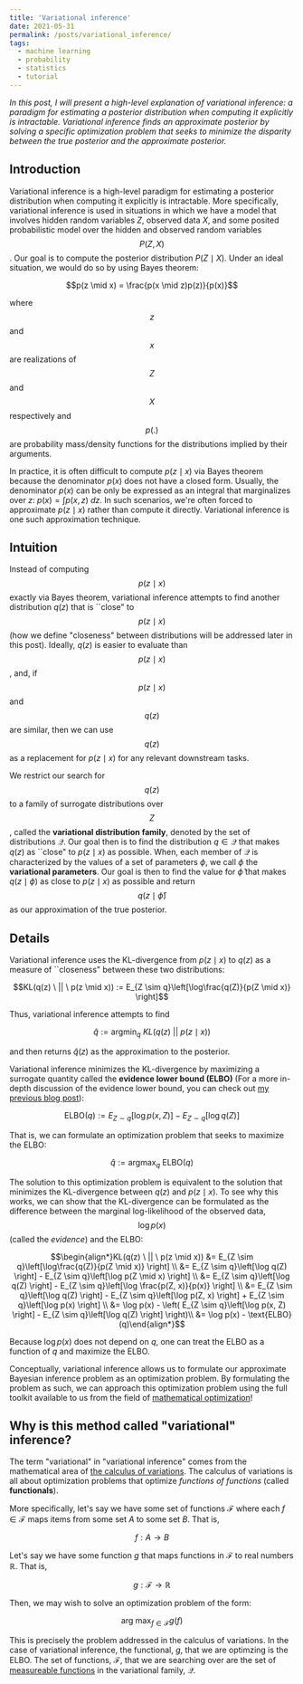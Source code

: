 ```yaml
---
title: 'Variational inference'
date: 2021-05-31
permalink: /posts/variational_inference/
tags:
  - machine learning
  - probability
  - statistics
  - tutorial
---
```


*In this post, I will present a high-level explanation of variational inference: a paradigm for estimating a posterior distribution when computing it explicitly is intractable. Variational inference finds an approximate posterior by solving a specific optimization problem that seeks to minimize the disparity between the true posterior and the approximate posterior.*  

Introduction
------------

Variational inference is a high-level paradigm for estimating a posterior distribution when computing it explicitly is intractable.  More specifically, variational inference is used in situations in which we have a model that involves hidden random variables $Z$, observed data $X$, and some posited probabilistic model over the hidden and observed random variables $$P(Z, X)$$. Our goal is to compute the posterior distribution $P(Z \mid X)$. Under an ideal situation, we would do so by using Bayes theorem:

$$p(z \mid x) = \frac{p(x \mid z)p(z)}{p(x)}$$

where $$z$$ and $$x$$ are realizations of $$Z$$ and $$X$$ respectively and $$p(.)$$ are probability mass/density functions for the distributions implied by their arguments.

In practice, it is often difficult to compute $p(z \mid x)$ via Bayes theorem because the denominator $p(x)$ does not have a closed form. Usually, the denominator $p(x)$ can be only be expressed as an integral that marginalizes over $z$: $p(x) = \int p(x, z) \ dz$. In such scenarios, we're often forced to approximate $p(z \mid x)$ rather than compute it directly. Variational inference is one such approximation technique.

Intuition
--------

Instead of computing $$p(z \mid x)$$ exactly via Bayes theorem, variational inference attempts to find another distribution $q(z)$ that is ``close" to $$p(z \mid x)$$ (how we define "closeness" between distributions will be addressed later in this post).  Ideally, $q(z)$ is easier to evaluate than $$p(z \mid x)$$, and, if $$p(z \mid x)$$ and $$q(z)$$ are similar, then we can use $$q(z)$$ as a replacement for $p(z \mid x)$ for any relevant downstream tasks.  

We restrict our search for $$q(z)$$ to a family of surrogate distributions over $$Z$$, called the **variational distribution family**, denoted by the set of distributions $\mathcal{Q}$.  Our goal then is to find the distribution $q \in \mathcal{Q}$ that makes $q(z)$ as ``close" to $p(z \mid x)$ as possible.    When, each member of $\mathcal{Q}$ is characterized by the values of a set of parameters $\phi$, we call $\phi$ the **variational parameters**.  Our goal is then to find the value for $\hat{\phi}$ that makes $q(z \mid \phi)$ as close to $p(z \mid x)$ as possible
and return $$q(z \mid \hat{\phi})$$ as our approximation of the true posterior.

Details
--------

Variational inference uses the KL-divergence from $p(z \mid x)$ to $q(z)$ as a measure of ``closeness" between these two distributions:

$$KL(q(z) \ || \ p(z \mid x)) := E_{Z \sim q}\left[\log\frac{q(Z)}{p(Z \mid x)} \right]$$

Thus, variational inference attempts to find 

$$\hat{q} := \text{argmin}_q \ KL(q(z) \ || \ p(z \mid x))$$

and then returns $\hat{q}(z)$ as the approximation to the posterior.

Variational inference minimizes the KL-divergence by maximizing a surrogate quantity called the **evidence lower bound (ELBO)** (For a more in-depth discussion of the evidence lower bound, you can check out [my previous blog post](https://mbernste.github.io/posts/elbo/)):

$$\text{ELBO}(q) :=  E_{Z \sim q}\left[\log p(x, Z) \right] - E_{Z \sim q}\left[\log q(Z) \right]$$

That is, we can formulate an optimization problem that seeks to maximize the ELBO:

$$\hat{q} := \text{argmax}_q \ \text{ELBO}(q)$$

The solution to this optimization problem is equivalent to the solution that minimizes the KL-divergence between $q(z)$ and $p(z \mid x)$.  To see why this works, we can show that the KL-divergence can be formulated as the difference between the marginal log-likelihood of the observed data, $$\log p(x)$$ (called the *evidence*) and the ELBO:

$$\begin{align*}KL(q(z) \ || \ p(z \mid x)) &= E_{Z \sim q}\left[\log\frac{q(Z)}{p(Z \mid x)} \right] \\ &= E_{Z \sim q}\left[\log q(Z) \right] - E_{Z \sim q}\left[\log p(Z \mid x) \right] \\ &= E_{Z \sim q}\left[\log q(Z) \right] - E_{Z \sim q}\left[\log \frac{p(Z, x)}{p(x)} \right] \\ &= E_{Z \sim q}\left[\log q(Z) \right] -  E_{Z \sim q}\left[\log p(Z, x) \right] + E_{Z \sim q}\left[\log p(x) \right]  \\ &=  \log p(x) - \left( E_{Z \sim q}\left[\log p(x, Z) \right] - E_{Z \sim q}\left[\log q(Z) \right]  \right)\\ &= \log p(x) - \text{ELBO}(q)\end{align*}$$

Because $\log p(x)$ does not depend on $q$, one can treat the ELBO as a function of $q$ and maximize the ELBO.

Conceptually, variational inference allows us to formulate our approximate Bayesian inference problem as an optimization problem.  By formulating the problem as such, we can approach this optimization problem using the full toolkit available to us from the field of [mathematical optimization](https://en.wikipedia.org/wiki/Mathematical_optimization)!

Why is this method called "variational" inference?
--------

The term "variational" in "variational inference" comes from the mathematical area of [the calculus of variations](https://en.wikipedia.org/wiki/Calculus_of_variations).  The calculus of variations is all about optimization problems that optimize *functions of functions* (called **functionals**).  

More specifically, let's say we have some set of functions $\mathcal{F}$ where each $f \in \mathcal{F}$ maps items from some set $A$ to some set $B$. That is,

$$f: A \rightarrow B$$ 

Let's say we have some function $g$ that maps functions in $\mathcal{F}$ to real numbers $\mathbb{R}$.  That is,

$$g: \mathcal{F} \rightarrow \mathbb{R}$$

Then, we may wish to solve an optimization problem of the form:

$$\text{arg max}_{f \in \mathcal{F}} g(f)$$

This is precisely the problem addressed in the calculus of variations.  In the case of variational inference, the functional, $g$, that we are optimzing is the ELBO.  The set of functions, $\mathcal{F}$, that we are searching over are the set of [measureable functions](https://mbernste.github.io/posts/measure_theory_2/) in the variational family, $\mathcal{Q}$.
